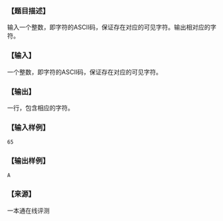 ### 【题目描述】

输入一个整数，即字符的ASCII码，保证存在对应的可见字符。输出相对应的字符。

### 【输入】

一个整数，即字符的ASCII码，保证存在对应的可见字符。

### 【输出】

一行，包含相应的字符。

### 【输入样例】

```
65
```

### 【输出样例】

```
A
```


 ### 【来源】

 一本通在线评测 
